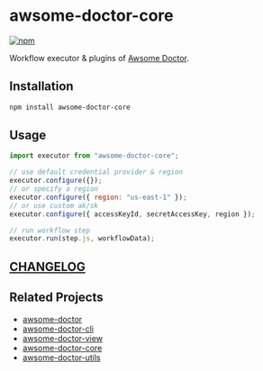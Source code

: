 # awsome-doctor-core

[![npm](https://img.shields.io/npm/v/awsome-doctor-core)](https://www.npmjs.com/package/awsome-doctor-core)

Workflow executor & plugins of [Awsome Doctor](https://discretetom.github.io/awsome-doctor/).

## Installation

```bash
npm install awsome-doctor-core
```

## Usage

```js
import executor from "awsome-doctor-core";

// use default credential provider & region
executor.configure({});
// or specify a region
executor.configure({ region: "us-east-1" });
// or use custom ak/sk
executor.configure({ accessKeyId, secretAccessKey, region });

// run workflow step
executor.run(step.js, workflowData);
```

## [CHANGELOG](https://github.com/DiscreteTom/awsome-doctor-core/blob/main/CHANGELOG.md)

## Related Projects

- [awsome-doctor](https://github.com/DiscreteTom/awsome-doctor)
- [awsome-doctor-cli](https://github.com/DiscreteTom/awsome-doctor-cli)
- [awsome-doctor-view](https://github.com/DiscreteTom/awsome-doctor-view)
- [awsome-doctor-core](https://github.com/DiscreteTom/awsome-doctor-core)
- [awsome-doctor-utils](https://github.com/DiscreteTom/awsome-doctor-utils)
